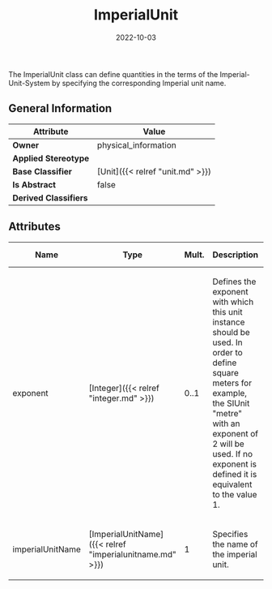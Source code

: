 ﻿---
title: ImperialUnit
toc: false
type: specs
date: "2022-10-03"
draft: false
specification: VEC
version: 2.0.1
documentType: "Recommendation"
elementType: Class
classes:
  - ImperialUnit
menu_name: vec-2.0.1
---
<p>The ImperialUnit class can define quantities in the terms of the Imperial-Unit-System by specifying the corresponding Imperial unit name. </p>

## General Information

| Attribute               | Value |
|-------------------------|-------|
| **Owner**               | physical_information |
| **Applied Stereotype**  |   |
| **Base Classifier**     | [Unit]({{< relref "unit.md" >}})<br/>  |
| **Is Abstract**         | false |
| **Derived Classifiers** |   |

## Attributes
|  Name  |  Type  |  Mult.  |  Description  |  Owning Classifier  |
|--------|--------|---------|---------------|--------------|
|exponent | [Integer]({{< relref "integer.md" >}}) | 0..1 | <p> Defines the exponent with which this unit instance should be used. In order to define square meters for example, the SIUnit &quot;metre&quot; with an exponent of 2 will be used. If no exponent is defined it is equivalent to the value 1.      </p> | [Unit]({{< relref "unit.md" >}}) |
|imperialUnitName | [ImperialUnitName]({{< relref "imperialunitname.md" >}}) | 1 | <p> Specifies the name of the imperial unit.      </p> | [ImperialUnit]({{< relref "imperialunit.md" >}}) |

